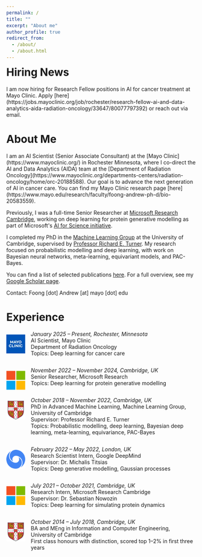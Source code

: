 ```yaml
---
permalink: /
title: ""
excerpt: "About me"
author_profile: true
redirect_from:
  - /about/
  - /about.html
---
```


<h1 style="margin-top: 0;">Hiring News</h1>
I am now hiring for Research Fellow positions in AI for cancer treatment at Mayo Clinic. Apply [here](https://jobs.mayoclinic.org/job/rochester/research-fellow-ai-and-data-analytics-aida-radiation-oncology/33647/80077797392) or reach out via email.

<h1>About Me</h1>
I am an AI Scientist (Senior Associate Consultant) at the [Mayo Clinic](https://www.mayoclinic.org/) in Rochester Minnesota, where I co-direct the AI and Data Analytics (AIDA) team at the [Department of Radiation Oncology](https://www.mayoclinic.org/departments-centers/radiation-oncology/home/orc-20188588).
Our goal is to advance the next generation of AI in cancer care.
You can find my Mayo Clinic research page [here](https://www.mayo.edu/research/faculty/foong-andrew-ph-d/bio-20583559).

Previously, I was a full-time Senior Researcher at [Microsoft Research Cambridge](https://www.microsoft.com/en-us/research/lab/microsoft-research-cambridge/), working on deep learning for protein generative modelling as part of Microsoft's [AI for Science initiative](https://www.microsoft.com/en-us/research/lab/microsoft-research-ai4science/).

I completed my PhD in the [Machine Learning Group](http://mlg.eng.cam.ac.uk/?portfolio=andrew-foong-yue-kwang) at the University of Cambridge, supervised by [Professor Richard E. Turner](https://rich-turner-group.github.io). My research focused on probabilistic modelling and deep learning, with work on Bayesian neural networks, meta-learning, equivariant models, and PAC-Bayes.

You can find a list of selected publications [here](./publications.md). For a full overview, see my [Google Scholar page](https://scholar.google.com/citations?user=2UOjgIUAAAAJ&hl=en).

Contact: Foong [dot] Andrew [at] mayo [dot] edu

<h1>Experience</h1>

<div style="display: flex; align-items: flex-start; margin-bottom: 1em;">
  <img src="../assets/mayo_clinic_logo.jpeg" alt="Mayo Clinic logo"
       style="width: 50px; height: 50px; margin-right: 15px; flex-shrink: 0; vertical-align: top; margin-top: 10px;" />
  <div style="margin-top: 0;">
    <p style="margin-top: 0;">
      <em>January 2025 – Present, Rochester, Minnesota</em><br/>
      AI Scientist, Mayo Clinic<br/>
      Department of Radiation Oncology<br/>
      Topics: Deep learning for cancer care
    </p>
  </div>
</div>

<div style="display: flex; align-items: flex-start; margin-bottom: 1em;">
  <img src="../assets/msr.jpeg" alt="Microsoft logo"
       style="width: 50px; height: 50px; margin-right: 15px; flex-shrink: 0; vertical-align: top; margin-top: 10px;" />
  <div style="margin-top: 0;">
    <p style="margin-top: 0;">
      <em>November 2022 – November 2024, Cambridge, UK</em><br/>
      Senior Researcher, Microsoft Research<br/>
      Topics: Deep learning for protein generative modelling
    </p>
  </div>
</div>

<div style="display: flex; align-items: flex-start; margin-bottom: 1em;">
  <img src="../assets/camlogo.png" alt="University of Cambridge logo"
       style="width: 50px; height: 50px; margin-right: 15px; flex-shrink: 0; vertical-align: top; margin-top: 10px;" />
  <div style="margin-top: 0;">
    <p style="margin-top: 0;">
      <em>October 2018 – November 2022, Cambridge, UK</em><br/>
      PhD in Advanced Machine Learning, Machine Learning Group, University of Cambridge<br/>
      Supervisor: Professor Richard E. Turner<br/>
      Topics: Probabilistic modelling, deep learning, Bayesian deep learning, meta-learning, equivariance, PAC-Bayes
    </p>
  </div>
</div>

<div style="display: flex; align-items: flex-start; margin-bottom: 1em;">
  <img src="../assets/deepmind.png" alt="DeepMind logo"
       style="width: 50px; height: 50px; margin-right: 15px; flex-shrink: 0; vertical-align: top; margin-top: 10px;" />
  <div style="margin-top: 0;">
    <p style="margin-top: 0;">
      <em>February 2022 – May 2022, London, UK</em><br/>
      Research Scientist Intern, Google DeepMind<br/>
      Supervisor: Dr. Michalis Titsias<br/>
      Topics: Deep generative modelling, Gaussian processes
    </p>
  </div>
</div>

<div style="display: flex; align-items: flex-start; margin-bottom: 1em;">
  <img src="../assets/msr.jpeg" alt="Microsoft logo"
       style="width: 50px; height: 50px; margin-right: 15px; flex-shrink: 0; vertical-align: top; margin-top: 10px;" />
  <div style="margin-top: 0;">
    <p style="margin-top: 0;">
      <em>July 2021 – October 2021, Cambridge, UK</em><br/>
      Research Intern, Microsoft Research Cambridge<br/>
      Supervisor: Dr. Sebastian Nowozin<br/>
      Topics: Deep learning for simulating protein dynamics
    </p>
  </div>
</div>

<div style="display: flex; align-items: flex-start; margin-bottom: 1em;">
  <img src="../assets/camlogo.png" alt="University of Cambridge logo"
       style="width: 50px; height: 50px; margin-right: 15px; flex-shrink: 0; vertical-align: top; margin-top: 10px;" />
  <div style="margin-top: 0;">
    <p style="margin-top: 0;">
      <em>October 2014 – July 2018, Cambridge, UK</em><br/>
      BA and MEng in Information and Computer Engineering, University of Cambridge<br/>
      First class honours with distinction, scored top 1–2% in first three years
    </p>
  </div>
</div>
